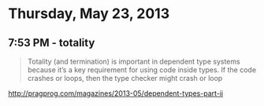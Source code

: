 # Thursday, May 23, 2013

## 7:53 PM - totality

> Totality (and termination) is important in dependent type systems because
> it’s a key requirement for using code inside types. If the code crashes or
> loops, then the type checker might crash or loop

http://pragprog.com/magazines/2013-05/dependent-types-part-ii
